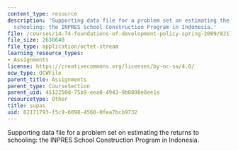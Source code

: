 ```yaml
---
content_type: resource
description: 'Supporting data file for a problem set on estimating the returns to
  schooling: the INPRES School Construction Program in Indonesia.'
file: /courses/14-74-foundations-of-development-policy-spring-2009/82171793f5c9609845600fea7bcb9732_supas.dta
file_size: 2638640
file_type: application/octet-stream
learning_resource_types:
- Assignments
license: https://creativecommons.org/licenses/by-nc-sa/4.0/
ocw_type: OCWFile
parent_title: Assignments
parent_type: CourseSection
parent_uid: 4512250d-75b9-eea0-4943-9b0898e8ee1a
resourcetype: Other
title: supas
uid: 82171793-f5c9-6098-4560-0fea7bcb9732
---
```

Supporting data file for a problem set on estimating the returns to schooling: the INPRES School Construction Program in Indonesia.